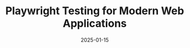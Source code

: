 ---
title: Playwright Testing for Modern Web Applications
date: 2025-01-15
description: Learn how to leverage Playwright for end-to-end testing in modern web applications. This session covers best practices, advanced techniques, and real-world examples to help you build robust test suites that catch bugs before they reach production.
video: tdmgXAUfWFo
tags: [playwright, testing]
---